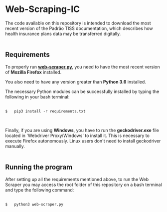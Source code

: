 # Web-Scraping-IC
The code available on this repository is intended to download the most recent version of the Padrão TISS documentation, which describes how health insurance plans data may be transferred digitally.<br />
<br />
## Requirements
To properly run [**web-scraper.py**](https://github.com/victoraavila/Web-Scraping-IC/blob/main/web-scraper.py), you need to have the most recent version of **Mozilla Firefox** installed.<br />

You also need to have any version greater than **Python 3.6** installed.

The necessary Python modules can be successfully installed by typing the following in your bash terminal: <br />
<br />
```
$   pip3 install -r requirements.txt
```
<br />

Finally, if you are using **Windows**, you have to run the **geckodriver.exe** file located in 'Webdriver Proxy/Windows' to install it. This is necessary to execute Firefox autonomously. Linux users don't need to install geckodriver manually.<br />
<br />
## Running the program
After setting up all the requirements mentioned above, to run the Web Scraper you may access the root folder of this repository on a bash terminal and type the following command:<br />
<br />
```
$   python3 web-scraper.py
```
<br />